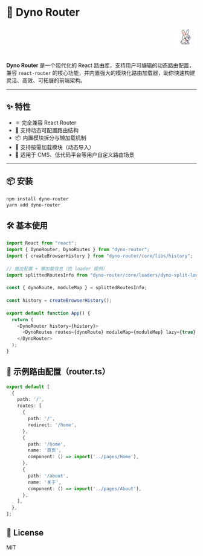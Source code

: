 # 🚀 Dyno Router

<div style="position: relative; height: 80px;">
  <img src="./demo/assets/dyno.png" alt="Dyno Router Logo" style="position: absolute; top: -70; right: 0; height: 60px;" />
</div>

**Dyno Router** 是一个现代化的 React 路由库，支持用户可编辑的动态路由配置，兼容 `react-router` 的核心功能，并内置强大的模块化路由加载器，助你快速构建灵活、高效、可拓展的前端架构。

---

## ✨ 特性

- ⚛️ 完全兼容 React Router
- 🧩 支持动态可配置路由结构
- 📦 内置模块拆分与懒加载机制
- 🔄 支持按需加载模块（动态导入）
- 🔧 适用于 CMS、低代码平台等用户自定义路由场景

---

## 📦 安装

```bash
npm install dyno-router
yarn add dyno-router
```

## 🛠️ 基本使用
```typescript
import React from "react";
import { DynoRouter, DynoRoutes } from "dyno-router";
import { createBrowserHistory } from "dyno-router/core/libs/history";

// 路由配置 + 懒加载信息（由 loader 提供）
import splittedRoutesInfo from "dyno-router/core/loaders/dyno-split-loader.js!dyno-router/core/loaders/dyno-lazy-loader.js!./config/router";

const { dynoRoute, moduleMap } = splittedRoutesInfo;

const history = createBrowserHistory();

export default function App() {
  return (
    <DynoRouter history={history}>
      <DynoRoutes routes={dynoRoute} moduleMap={moduleMap} lazy={true} />
    </DynoRouter>
  );
}

```

## 📁 示例路由配置（router.ts）
```typescript
export default [
  {
    path: '/',
    routes: [
      {
        path: '/',
        redirect: '/home',
      },
      {
        path: '/home',
        name: '首页',
        component: () => import('../pages/Home'),
      },
      {
        path: '/about',
        name: '关于',
        component: () => import('../pages/About'),
      },
    ],
  },
];

```

## 📄 License
MIT